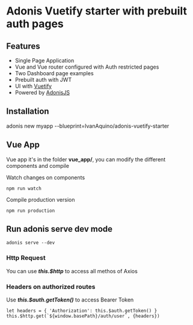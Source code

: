 # Adonis Vuetify starter with prebuilt auth pages

## Features
* Single Page Application
* Vue and Vue router configured with Auth restricted pages
* Two Dashboard page examples
* Prebuilt auth with JWT
* UI with [Vuetify](https://vuetifyjs.com)
* Powered by [AdonisJS](https://adonisjs.com)

## Installation

adonis new myapp --blueprint=IvanAquino/adonis-vuetify-starter


## Vue App

Vue app it's in the folder __vue_app/__, you can modify the different components and compile

Watch changes on components
```
npm run watch
```

Compile production version
```
npm run production
```

## Run adonis serve dev mode

```
adonis serve --dev
```

### Http Request
You can use ___this.$http___ to access all methos of Axios

### Headers on authorized routes
Use ___this.$auth.getToken()___ to access Bearer Token
```
let headers = { 'Authorization': this.$auth.getToken() }
this.$http.get(`${window.basePath}/auth/user`, {headers})
```